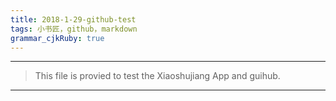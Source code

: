 ```yaml
---
title: 2018-1-29-github-test
tags: 小书匠，github，markdown
grammar_cjkRuby: true
---
```


----------

> This file is provied to test the Xiaoshujiang App and guihub.

------



